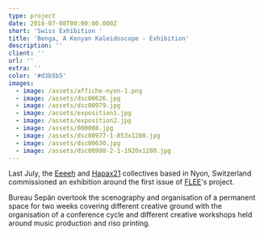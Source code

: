 ```yaml
---
type: project
date: 2018-07-08T00:00:00.000Z
short: 'Swiss Exhibition '
title: 'Benga, A Kenyan Kaleidoscope - Exhibition'
description: ''
client: ''
url: ''
extra: ''
color: '#d3b5b5'
images:
  - image: /assets/affiche-nyon-1.png
  - image: /assets/dsc00626.jpg
  - image: /assets/dsc00979.jpg
  - image: /assets/exposition1.jpg
  - image: /assets/exposition2.jpg
  - image: /assets/000008.jpg
  - image: /assets/dsc00977-1-853x1280.jpg
  - image: /assets/dsc00630.jpg
  - image: /assets/dsc00998-2-1-1920x1280.jpg
---
```

Last July, the [Eeeeh](http://www.eeeeh.ch/) and [Hapax21](http://c-h-21.tumblr.com/) collectives based in Nyon, Switzerland commissioned an exhibition around the first issue of [FLEE](https://fleeproject.com/)'s project.

Bureau Sepän overtook the scenography and organisation of a permanent space for two weeks covering different creative ground with the organisation of a conference cycle and different creative workshops held around music production and riso printing.
